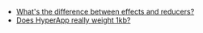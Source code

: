 * [What's the difference between effects and reducers?](https://github.com/hyperapp/hyperapp/wiki/What's-the-difference-between-effects-and-reducers%3F)
* [Does HyperApp really weight 1kb?](https://github.com/hyperapp/hyperapp/wiki/Does-HyperApp-really-weight-1kb%3F)